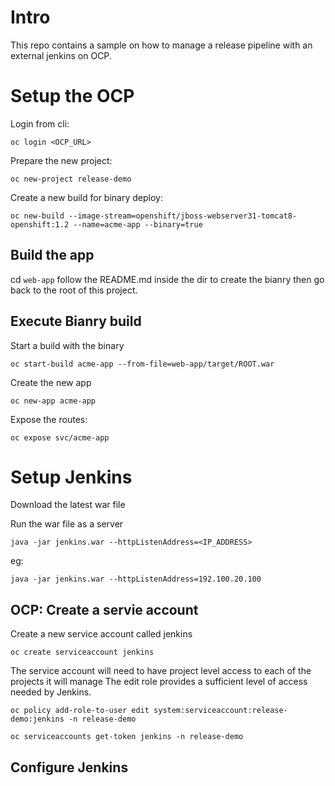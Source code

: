 # Intro

This repo contains a sample on how to manage a release pipeline with an external jenkins on OCP.

# Setup the OCP

Login from cli:

```oc login <OCP_URL>```

Prepare the new project:

```oc new-project release-demo```

Create a new build for binary deploy:

```oc new-build --image-stream=openshift/jboss-webserver31-tomcat8-openshift:1.2 --name=acme-app --binary=true```

## Build the app

cd ```web-app``` follow the README.md inside the dir to create the bianry then go back to the root of this project.

## Execute Bianry build

Start a build with the binary

```oc start-build acme-app --from-file=web-app/target/ROOT.war```

Create the new app

```oc new-app acme-app```

Expose the routes:

```oc expose svc/acme-app```

# Setup Jenkins

Download the latest war file

Run the war file as a server

```java -jar jenkins.war --httpListenAddress=<IP_ADDRESS>```

eg:

```java -jar jenkins.war --httpListenAddress=192.100.20.100```


## OCP: Create a servie account

Create a new service account called jenkins

```oc create serviceaccount jenkins```

The service account will need to have project level access to each of the projects it will manage The edit role provides a sufficient level of access needed by Jenkins.

```oc policy add-role-to-user edit system:serviceaccount:release-demo:jenkins -n release-demo```

```oc serviceaccounts get-token jenkins -n release-demo```

## Configure Jenkins


